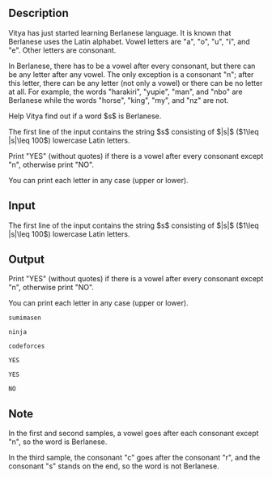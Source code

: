 ## Description

<div><p>Vitya has just started learning Berlanese language. It is known that Berlanese uses the Latin alphabet. Vowel letters are "<span class="tex-font-style-tt">a</span>", "<span class="tex-font-style-tt">o</span>", "<span class="tex-font-style-tt">u</span>", "<span class="tex-font-style-tt">i</span>", and "<span class="tex-font-style-tt">e</span>". Other letters are consonant.</p><p>In Berlanese, there has to be a vowel after every consonant, but there can be any letter after any vowel. The only exception is a consonant "<span class="tex-font-style-tt">n</span>"; after this letter, there can be any letter (not only a vowel) or there can be no letter at all. For example, the words "<span class="tex-font-style-tt">harakiri</span>", "<span class="tex-font-style-tt">yupie</span>", "<span class="tex-font-style-tt">man</span>", and "<span class="tex-font-style-tt">nbo</span>" are Berlanese while the words "<span class="tex-font-style-tt">horse</span>", "<span class="tex-font-style-tt">king</span>", "<span class="tex-font-style-tt">my</span>", and "<span class="tex-font-style-tt">nz</span>" are not.</p><p>Help Vitya find out if a word $s$ is Berlanese.</p></div><div class="input-specification"><p>The first line of the input contains the string $s$ consisting of $|s|$ ($1\leq |s|\leq 100$) lowercase Latin letters.</p></div><div class="output-specification"><p>Print "<span class="tex-font-style-tt">YES</span>" (without quotes) if there is a vowel after every consonant except "<span class="tex-font-style-tt">n</span>", otherwise print "<span class="tex-font-style-tt">NO</span>".</p><p>You can print each letter in any case (upper or lower).</p></div>

## Input

<p>The first line of the input contains the string $s$ consisting of $|s|$ ($1\leq |s|\leq 100$) lowercase Latin letters.</p>

## Output

<p>Print "<span class="tex-font-style-tt">YES</span>" (without quotes) if there is a vowel after every consonant except "<span class="tex-font-style-tt">n</span>", otherwise print "<span class="tex-font-style-tt">NO</span>".</p><p>You can print each letter in any case (upper or lower).</p>





```input1
sumimasen

```




```input2
ninja

```




```input3
codeforces

```




```output1
YES

```




```output2
YES

```




```output3
NO

```



## Note

<p>In the first and second samples, a vowel goes after each consonant except "<span class="tex-font-style-tt">n</span>", so the word is Berlanese.</p><p>In the third sample, the consonant "<span class="tex-font-style-tt">c</span>" goes after the consonant "<span class="tex-font-style-tt">r</span>", and the consonant "<span class="tex-font-style-tt">s</span>" stands on the end, so the word is not Berlanese.</p>
